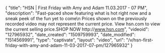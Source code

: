 {
    "title": "HSN | First Friday with Amy and Adam 11.03.2017 - 07 PM",
    "description": "Fast-paced show featuring what is hot right now and a sneak peek of the fun yet to come\n Prices shown on the previously recorded video may not represent the current price.  View hsn.com to view the current selling price.SHOP NOW http:\/\/www.hsn.com",
    "videoid": "127965932",
    "date_created": "1509759993",
    "date_modified": "1514569991",
    "type": "captivate",
    "layout": "video",
    "url": "\/v\/hsn-first-friday-with-amy-and-adam-11-03-2017-07-pm\/127965932"
}